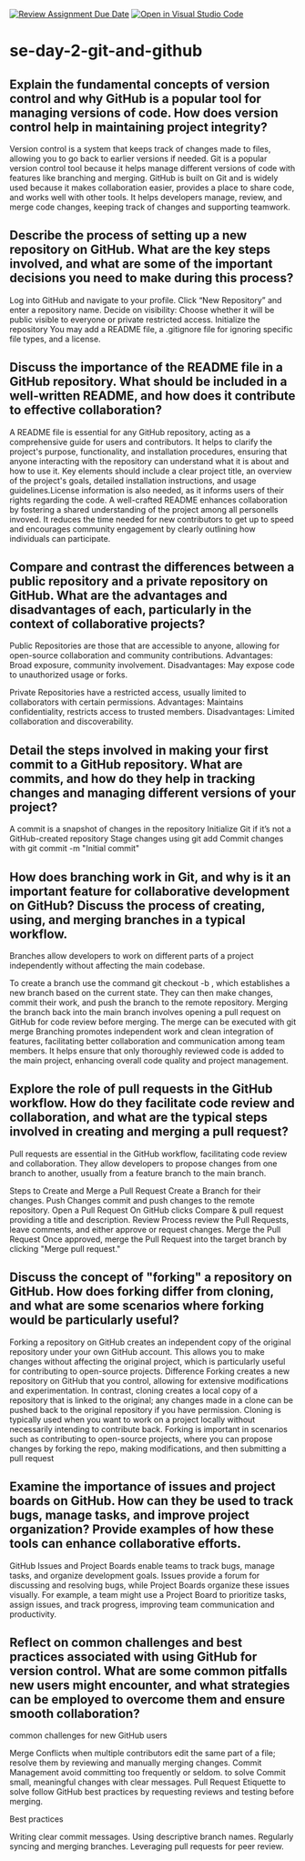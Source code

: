 [![Review Assignment Due Date](https://classroom.github.com/assets/deadline-readme-button-22041afd0340ce965d47ae6ef1cefeee28c7c493a6346c4f15d667ab976d596c.svg)](https://classroom.github.com/a/8wgCKhpZ)
[![Open in Visual Studio Code](https://classroom.github.com/assets/open-in-vscode-2e0aaae1b6195c2367325f4f02e2d04e9abb55f0b24a779b69b11b9e10269abc.svg)](https://classroom.github.com/online_ide?assignment_repo_id=16975657&assignment_repo_type=AssignmentRepo)
# se-day-2-git-and-github
## Explain the fundamental concepts of version control and why GitHub is a popular tool for managing versions of code. How does version control help in maintaining project integrity?
Version control is a system that keeps track of changes made to files, allowing you to go back to earlier versions if needed. Git is a popular version control tool because it helps manage different versions of code with features like branching and merging. GitHub is built on Git and is widely used because it makes collaboration easier, provides a place to share code, and works well with other tools. It helps developers manage, review, and merge code changes, keeping track of changes and supporting teamwork.
## Describe the process of setting up a new repository on GitHub. What are the key steps involved, and what are some of the important decisions you need to make during this process?
Log into GitHub and navigate to your profile.
Click “New Repository” and enter a repository name.
Decide on visibility: Choose whether it will be public visible to everyone or private restricted access.
Initialize the repository You may add a README file, a .gitignore file for ignoring specific file types, and a license.
## Discuss the importance of the README file in a GitHub repository. What should be included in a well-written README, and how does it contribute to effective collaboration?
A README file is essential for any GitHub repository, acting as a comprehensive guide for users and contributors. It helps to clarify the project's purpose, functionality, and installation procedures, ensuring that anyone interacting with the repository can understand what it is about and how to use it. 
Key elements should include a clear project title, an overview of the project's goals, detailed installation instructions, and usage guidelines.License information is also needed, as it informs users of their rights regarding the code. 
A well-crafted README enhances collaboration by fostering a shared understanding of the project among all personells invoved. It reduces the time needed for new contributors to get up to speed and encourages community engagement by clearly outlining how individuals can participate. 

## Compare and contrast the differences between a public repository and a private repository on GitHub. What are the advantages and disadvantages of each, particularly in the context of collaborative projects?
Public Repositories are those that are accessible to anyone, allowing for open-source collaboration and community contributions.
Advantages: Broad exposure, community involvement.
Disadvantages: May expose code to unauthorized usage or forks.

Private Repositories have a restricted access, usually limited to collaborators with certain permissions.
Advantages: Maintains confidentiality, restricts access to trusted members.
Disadvantages: Limited collaboration and discoverability.

## Detail the steps involved in making your first commit to a GitHub repository. What are commits, and how do they help in tracking changes and managing different versions of your project?
A commit is a snapshot of changes in the repository
Initialize Git if it’s not a GitHub-created repository
Stage changes using git add
Commit changes with git commit -m "Initial commit"

## How does branching work in Git, and why is it an important feature for collaborative development on GitHub? Discuss the process of creating, using, and merging branches in a typical workflow.
Branches allow developers to work on different parts of a project independently without affecting the main codebase.

To create a branch use the command git checkout -b <branch-name>, which establishes a new branch based on the current state. They can then make changes, commit their work, and push the branch to the remote repository.
Merging the branch back into the main branch involves opening a pull request on GitHub for code review before merging. The merge can be executed with git merge <branch-name>
Branching promotes independent work and clean integration of features, facilitating better collaboration and communication among team members. It helps ensure that only thoroughly reviewed code is added to the main project, enhancing overall code quality and project management.
## Explore the role of pull requests in the GitHub workflow. How do they facilitate code review and collaboration, and what are the typical steps involved in creating and merging a pull request?
Pull requests are essential in the GitHub workflow, facilitating code review and collaboration. They allow developers to propose changes from one branch to another, usually from a feature branch to the main branch.

Steps to Create and Merge a Pull Request
Create a Branch for their changes.
Push Changes commit and push changes to the remote repository.
Open a Pull Request On GitHub clicks Compare & pull request providing a title and description.
Review Process review the Pull Requests, leave comments, and either approve or request changes.
Merge the Pull Request Once approved, merge the Pull Request into the target branch by clicking "Merge pull request."

## Discuss the concept of "forking" a repository on GitHub. How does forking differ from cloning, and what are some scenarios where forking would be particularly useful?

Forking a repository on GitHub creates an independent copy of the original repository under your own GitHub account. This allows you to make changes without affecting the original project, which is particularly useful for contributing to open-source projects. 
Difference
Forking creates a new repository on GitHub that you control, allowing for extensive modifications and experimentation. In contrast, cloning creates a local copy of a repository that is linked to the original; any changes made in a clone can be pushed back to the original repository if you have permission. Cloning is typically used when you want to work on a project locally without necessarily intending to contribute back.
Forking is important in scenarios such as contributing to open-source projects, where you can propose changes by forking the repo, making modifications, and then submitting a pull request
## Examine the importance of issues and project boards on GitHub. How can they be used to track bugs, manage tasks, and improve project organization? Provide examples of how these tools can enhance collaborative efforts.
GitHub Issues and Project Boards enable teams to track bugs, manage tasks, and organize development goals. Issues provide a forum for discussing and resolving bugs, while Project Boards organize these issues visually. For example, a team might use a Project Board to prioritize tasks, assign issues, and track progress, improving team communication and productivity.

## Reflect on common challenges and best practices associated with using GitHub for version control. What are some common pitfalls new users might encounter, and what strategies can be employed to overcome them and ensure smooth collaboration?
common challenges for new GitHub users 

Merge Conflicts when multiple contributors edit the same part of a file; resolve them by reviewing and manually merging changes.
Commit Management avoid committing too frequently or seldom. to solve Commit small, meaningful changes with clear messages.
Pull Request Etiquette to solve follow GitHub best practices by requesting reviews and testing before merging.

Best practices 

Writing clear commit messages.
Using descriptive branch names.
Regularly syncing and merging branches.
Leveraging pull requests for peer review.